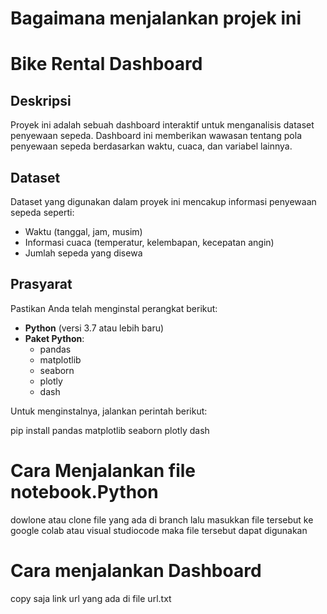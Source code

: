 # Bagaimana menjalankan projek ini

# Bike Rental Dashboard

## Deskripsi

Proyek ini adalah sebuah dashboard interaktif untuk menganalisis dataset penyewaan sepeda. Dashboard ini memberikan wawasan tentang pola penyewaan sepeda berdasarkan waktu, cuaca, dan variabel lainnya.

## Dataset

Dataset yang digunakan dalam proyek ini mencakup informasi penyewaan sepeda seperti:

- Waktu (tanggal, jam, musim)
- Informasi cuaca (temperatur, kelembapan, kecepatan angin)
- Jumlah sepeda yang disewa

## Prasyarat

Pastikan Anda telah menginstal perangkat berikut:

- **Python** (versi 3.7 atau lebih baru)
- **Paket Python**:
  - pandas
  - matplotlib
  - seaborn
  - plotly
  - dash

Untuk menginstalnya, jalankan perintah berikut:

pip install pandas matplotlib seaborn plotly dash

# Cara Menjalankan file notebook.Python
dowlone atau clone file yang ada di branch
lalu masukkan file tersebut ke google colab atau visual studiocode
maka file tersebut dapat digunakan

# Cara menjalankan Dashboard
 copy saja link url yang ada di file url.txt
```
